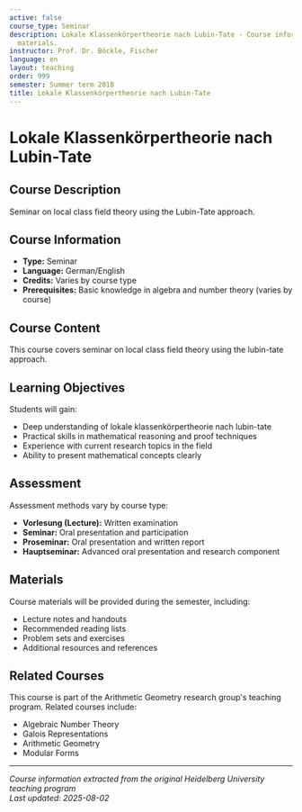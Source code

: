 ```yaml
---
active: false
course_type: Seminar
description: Lokale Klassenkörpertheorie nach Lubin-Tate - Course information and
  materials.
instructor: Prof. Dr. Böckle, Fischer
language: en
layout: teaching
order: 999
semester: Summer term 2018
title: Lokale Klassenkörpertheorie nach Lubin-Tate
---
```


# Lokale Klassenkörpertheorie nach Lubin-Tate

## Course Description 

Seminar on local class field theory using the Lubin-Tate approach.

## Course Information 

- **Type:** Seminar
- **Language:** German/English
- **Credits:** Varies by course type
- **Prerequisites:** Basic knowledge in algebra and number theory (varies by course)

## Course Content 

This course covers seminar on local class field theory using the lubin-tate approach.

## Learning Objectives 

Students will gain:
- Deep understanding of lokale klassenkörpertheorie nach lubin-tate
- Practical skills in mathematical reasoning and proof techniques
- Experience with current research topics in the field
- Ability to present mathematical concepts clearly

## Assessment 

Assessment methods vary by course type:
- **Vorlesung (Lecture):** Written examination
- **Seminar:** Oral presentation and participation
- **Proseminar:** Oral presentation and written report
- **Hauptseminar:** Advanced oral presentation and research component

## Materials 

Course materials will be provided during the semester, including:
- Lecture notes and handouts
- Recommended reading lists
- Problem sets and exercises
- Additional resources and references

## Related Courses 

This course is part of the Arithmetic Geometry research group's teaching program. Related courses include:
- Algebraic Number Theory
- Galois Representations
- Arithmetic Geometry
- Modular Forms

---

*Course information extracted from the original Heidelberg University teaching program*  
*Last updated: 2025-08-02*